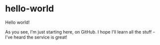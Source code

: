 # hello-world
Hello world!

As you see, I'm just starting here, on GitHub. I hope I'll learn all the stuff - I've heard the service is great!
